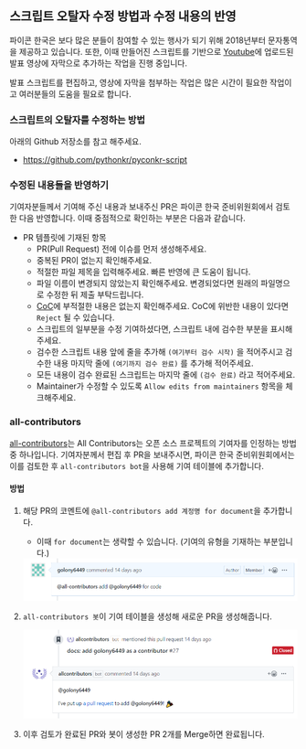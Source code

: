 ## 스크립트 오탈자 수정 방법과 수정 내용의 반영

 파이콘 한국은 보다 많은 분들이 참여할 수 있는 행사가 되기 위해 2018년부터 문자통역을 제공하고 있습니다. 또한, 이때 만들어진 스크립트를 기반으로 [Youtube](https://www.youtube.com/channel/UC26x6D5xpKx6io4ShfXa_Ow)에 업로드된 발표 영상에 자막으로 추가하는 작업을 진행 중입니다.

 발표 스크립트를 편집하고, 영상에 자막을 첨부하는 작업은 많은 시간이 필요한 작업이고 여러분들의 도움을 필요로 합니다.

### 스크립트의 오탈자를 수정하는 방법

아래의 Github 저장소를 참고 해주세요.

* https://github.com/pythonkr/pyconkr-script

### 수정된 내용들을 반영하기

 기여자분들께서 기여해 주신 내용과 보내주신 PR은 파이콘 한국 준비위원회에서 검토한 다음 반영합니다. 이때 중점적으로 확인하는 부분은 다음과 같습니다.

* PR 템플릿에 기재된 항목
  *  PR(Pull Request) 전에 이슈를 먼저 생성해주세요.
  *  중복된 PR이 없는지 확인해주세요.
  *  적절한 파일 제목을 입력해주세요. 빠른 반영에 큰 도움이 됩니다.
  *  파일 이름이 변경되지 않았는지 확인해주세요. 변경되었다면 원래의 파일명으로 수정한 뒤 제출 부탁드립니다.
  *  [CoC](https://github.com/pythonkr/pycon-code-of-conduct)에 부적절한 내용은 없는지 확인해주세요. CoC에 위반한 내용이 있다면 `Reject` 될 수 있습니다.
  *  스크립트의 일부분을 수정 기여하셨다면, 스크립트 내에 검수한 부분을 표시해주세요.
    - 검수한 스크립트 내용 앞에 줄을 추가해 `(여기부터 검수 시작)` 을 적어주시고 검수한 내용 마지막 줄에 `(여기까지 검수 완료)` 를 추가해 적어주세요.
    - 모든 내용이 검수 완료된 스크립트는 마지막 줄에 `(검수 완료)` 라고 적어주세요.
  *  Maintainer가 수정할 수 있도록 `Allow edits from maintainers` 항목을 체크해주세요.

### all-contributors

 [all-contributors](https://github.com/all-contributors/all-contributors)는 All Contributors는 오픈 소스 프로젝트의 기여자를 인정하는 방법 중 하나입니다. 기여자분께서 편집 후 PR을 보내주시면, 파이콘 한국 준비위원회에서는 이를 검토한 후 `all-contributors bot`을 사용해 기여 테이블에 추가합니다.

#### 방법

1. 해당 PR의 코멘트에 `@all-contributors add 계정명 for document`을 추가합니다.

   * 이때 `for document`는 생략할 수 있습니다. (기여의 유형을 기재하는 부분입니다.)

   <img src="./images/all-contributor-bot-example.png" alt="예시" style="zoom:60%;" />

2. `all-contributors 봇`이 기여 테이블을 생성해 새로운 PR을 생성해줍니다.

   <img src="./images/all-contributor-bot-working.png" alt="all-contributors 봇의 동작 예시" style="zoom:60%;" />

3. 이후 검토가 완료된 PR와 봇이 생성한 PR 2개를 Merge하면 완료됩니다.

